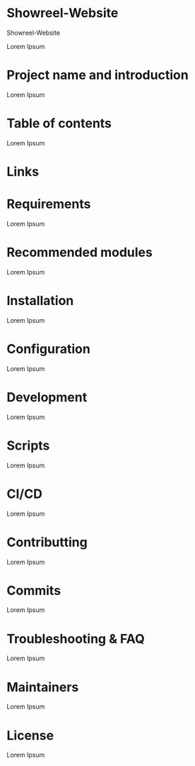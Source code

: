 # Showreel-Website

Showreel-Website

Lorem Ipsum

# Project name and introduction

Lorem Ipsum

# Table of contents

Lorem Ipsum

# Links

# Requirements

Lorem Ipsum

# Recommended modules

Lorem Ipsum

# Installation

Lorem Ipsum

# Configuration

Lorem Ipsum

# Development

Lorem Ipsum

# Scripts

Lorem Ipsum

# CI/CD

Lorem Ipsum

# Contributting

Lorem Ipsum

# Commits

Lorem Ipsum

# Troubleshooting & FAQ

Lorem Ipsum

# Maintainers

Lorem Ipsum

# License

Lorem Ipsum
